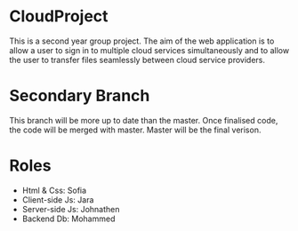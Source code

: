 # CloudProject
This is a second year group project. The aim of the web application is to allow a user to sign in to multiple cloud services simultaneously and to allow the user to transfer files seamlessly between cloud service providers.

# Secondary Branch 
This branch will be more up to date than the master.
Once finalised code, the code will be merged with master. 
Master will be the final verison. 
# Roles
- Html & Css: Sofia
- Client-side Js: Jara
- Server-side Js: Johnathen
- Backend Db: Mohammed

